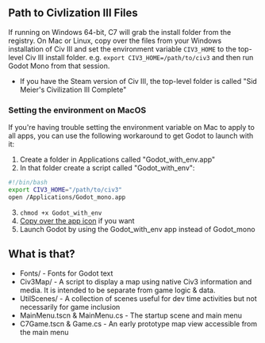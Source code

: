 ## Path to Civlization III Files

If running on Windows 64-bit, C7 will grab the install folder from the registry. On Mac or Linux, copy over the files from your Windows installation of Civ III and set the environment variable `CIV3_HOME` to the top-level Civ III install folder. e.g. `export CIV3_HOME=/path/to/civ3` and then run Godot Mono from that session.

- If you have the Steam version of Civ III, the top-level folder is called "Sid Meier's Civilization III Complete"

### Setting the environment on MacOS

If you're having trouble setting the environment variable on Mac to apply to all apps, you can use the following workaround to get Godot to launch with it:

1. Create a folder in Applications called "Godot_with_env.app"
2. In that folder create a script called "Godot_with_env":
```bash
#!/bin/bash
export CIV3_HOME="/path/to/civ3"
open /Applications/Godot_mono.app
```
3. `chmod +x Godot_with_env`
4. [Copy over the app icon](https://9to5mac.com/2021/11/08/change-mac-icons/) if you want
5. Launch Godot by using the Godot_with_env app instead of Godot_mono

## What is that?

- Fonts/ - Fonts for Godot text
- Civ3Map/ - A script to display a map using native Civ3 information and media. It is intended to be separate from game logic & data.
- UtilScenes/ - A collection of scenes useful for dev time activities but not necessarily for game inclusion
- MainMenu.tscn & MainMenu.cs - The startup scene and main menu
- C7Game.tscn & Game.cs - An early prototype map view accessible from the main menu
